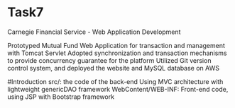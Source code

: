 # Task7
Carnegie Financial Service - Web Application Development


Prototyped Mutual Fund Web Application for transaction and management with Tomcat Servlet
Adopted synchronization and transaction mechanisms to provide concurrency guarantee for the platform
Utilized Git version control system, and deployed the website and MySQL database on AWS


#Introduction
    src/:   the code of the back-end Using MVC architecture with lightweight genericDAO framework
    WebContent/WEB-INF:  Front-end code, using JSP with Bootstrap framework
  
